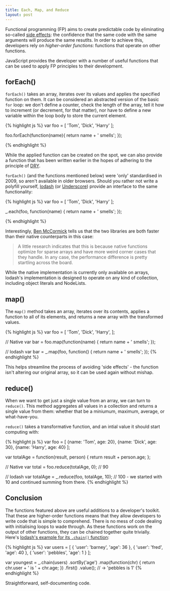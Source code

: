 ```yaml
---
title: Each, Map, and Reduce
layout: post
---
```


<p class="lead">Functional programming (FP) aims to create predictable code by eliminating so-called <a href="https://programmers.stackexchange.com/questions/40297/what-is-a-side-effect">side effects</a>: the confidence that the same code with the same arguments will produce the same resutlts. In order to achieve this, developers rely on <i>higher-order functions</i>: functions that operate on other functions.</p> 
<p class="lead">JavaScript provides the developer with a number of useful functions that can be used to apply FP principles to their development.</p>

## forEach()
`forEach()` takes an array, iterates over its values and applies the specified function on them. It can be considered an abstracted version of the basic `for` loop: we don't define a counter, check the length of the array, tell it how to increment (or decrement, for that matter), nor have to define a new variable within the loop body to store the current element. 

{% highlight js %}
var foo = [
  'Tom',
  'Dick',
  'Harry'
];

foo.forEach(function(name){
  return name + ' smells';
});

{% endhighlight %}

While the applied function can be created on the spot, we can also provide a function that has been written earlier in the hopes of adhering to the principle of [DRY](https://en.wikipedia.org/wiki/Don%27t_repeat_yourself).

`forEach()` (and the functions mentioned below) were 'only' standardised in 2009, so aren't available in older browsers. Should you rather not write a polyfill yourself, [lodash](https://lodash.com/) (or [Underscore](http://underscorejs.org/)) provide an interface to the same functionality:

{% highlight js %}
var foo = [
  'Tom',
  'Dick',
  'Harry'
];

_.each(foo, function(name) {
  return name + ' smells';
});

{% endhighlight %}

Interestingly, [Ben McCormick](http://benmccormick.org/2014/11/12/underscore-vs-lodash/) tells us that the two libraries are both faster than their native counterparts in this case: 

> A little research indicates that this is because native functions optimize for sparse arrays and have more weird corner cases that they handle. In any case, the performance difference is pretty startling across the board.

While the native implementation is currently only available on arrays, lodash's implementation is designed to operate on any kind of collection, including object literals and NodeLists.


## map()
The `map()` method takes an array, iterates over its contents, applies a function to all of its elements, and returns a new array with the transformed values. 

{% highlight js %}
var foo = [
  'Tom',
  'Dick',
  'Harry',
];

// Native
var bar = foo.map(function(name) {
  return name + ' smells';
});

// lodash
var bar = _.map(foo, function() {
  return name + ' smells';
});
{% endhighlight %}

This helps streamline the process of avoiding 'side effects' - the function isn't altering our original array, so it can be used again without mishap.

## reduce()
When we want to get just a single value from an array, we can turn to `reduce()`. This method aggregates all values in a collection and returns a single value from them: whether that be a miniumum, maximum, average, or what-have-you.

`reduce()` takes a transformative function, and an intial value it should start computing with:

{% highlight js %}
var foo = [
  {name: 'Tom', age: 20},
  {name: 'Dick', age: 30},
  {name: 'Harry', age: 40}
];

var totalAge = function(result, person) {
  return result + person.age;
};

// Native
var total = foo.reduce(totalAge, 0); // 90

// lodash
var totalAge = _.reduce(foo, totalAge, 10); // 100 - we started with 10 and continued summing from there.
{% endhighlight %}

## Conclusion
The functions featured above are useful additions to a developer's toolkit. That these are higher-order functions means that they allow developers to write code that is simple to comprehend. There is no mess of code dealing with initialising loops to wade through. As these functions work on the output of other functions, they can be chained together quite trivially. Here's [lodash's example for its `.chain()` function](https://lodash.com/docs#chain):

{% highlight js %}
var users = [
  { 'user': 'barney',  'age': 36 },
  { 'user': 'fred',    'age': 40 },
  { 'user': 'pebbles', 'age': 1 }
];

var youngest = _.chain(users)
  .sortBy('age')
  .map(function(chr) {
    return chr.user + ' is ' + chr.age;
  })
  .first()
  .value();
// → 'pebbles is 1'
{% endhighlight %}

Straightforward, self-documenting code. 
